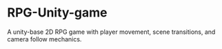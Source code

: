 # RPG-Unity-game
A unity-base 2D RPG game with player movement, scene transitions, and camera follow mechanics.
